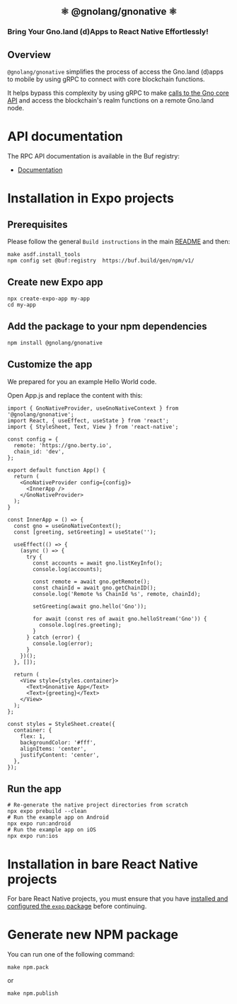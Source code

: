 <h2 align="center">⚛️ @gnolang/gnonative ⚛️</h2>

### Bring Your Gno.land (d)Apps to React Native Effortlessly!

## Overview

`@gnolang/gnonative` simplifies the process of access the Gno.land (d)apps to mobile by using gRPC to connect with core blockchain functions.

It helps bypass this complexity by using gRPC to make [calls to the Gno core API](https://buf.build/gnolang/gnonative/docs/main:land.gno.gnonative.v1) and access the blockchain's realm functions on a remote Gno.land node.

# API documentation

The RPC API documentation is available in the Buf registry:

- [Documentation](https://buf.build/gnolang/gnonative/docs/main:land.gno.gnonative.v1)

# Installation in Expo projects

## Prerequisites

Please follow the general `Build instructions` in the main
[README](https://github.com/gnolang/gnonative/blob/main/README.md) and then:

```console
make asdf.install_tools
npm config set @buf:registry  https://buf.build/gen/npm/v1/
```

## Create new Expo app

```
npx create-expo-app my-app
cd my-app
```

## Add the package to your npm dependencies

```
npm install @gnolang/gnonative
```

## Customize the app

We prepared for you an example Hello World code.

Open App.js and replace the content with this:

```tsx
import { GnoNativeProvider, useGnoNativeContext } from '@gnolang/gnonative';
import React, { useEffect, useState } from 'react';
import { StyleSheet, Text, View } from 'react-native';

const config = {
  remote: 'https://gno.berty.io',
  chain_id: 'dev',
};

export default function App() {
  return (
    <GnoNativeProvider config={config}>
      <InnerApp />
    </GnoNativeProvider>
  );
}

const InnerApp = () => {
  const gno = useGnoNativeContext();
  const [greeting, setGreeting] = useState('');

  useEffect(() => {
    (async () => {
      try {
        const accounts = await gno.listKeyInfo();
        console.log(accounts);

        const remote = await gno.getRemote();
        const chainId = await gno.getChainID();
        console.log('Remote %s ChainId %s', remote, chainId);

        setGreeting(await gno.hello('Gno'));

        for await (const res of await gno.helloStream('Gno')) {
          console.log(res.greeting);
        }
      } catch (error) {
        console.log(error);
      }
    })();
  }, []);

  return (
    <View style={styles.container}>
      <Text>Gnonative App</Text>
      <Text>{greeting}</Text>
    </View>
  );
};

const styles = StyleSheet.create({
  container: {
    flex: 1,
    backgroundColor: '#fff',
    alignItems: 'center',
    justifyContent: 'center',
  },
});
```

## Run the app

```
# Re-generate the native project directories from scratch
npx expo prebuild --clean
# Run the example app on Android
npx expo run:android
# Run the example app on iOS
npx expo run:ios
```

# Installation in bare React Native projects

For bare React Native projects, you must ensure that you have
[installed and configured the `expo` package](https://docs.expo.dev/bare/installing-expo-modules/)
before continuing.

# Generate new NPM package

You can run one of the following command:

```shell
make npm.pack
```

or

```shell
make npm.publish
```
